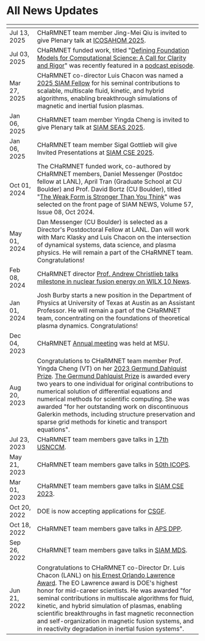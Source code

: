 # All News Updates

<img width=400px, style="margin:-90px"> | |
------------------|-----------------------------------------------------------------
Jul 13, 2025      | CHaRMNET team member Jing-Mei Qiu is invited to give Plenary talk at [ICOSAHOM 2025](https://icosahom2025.org/speakers.html). 
Jul 03, 2025      | CHaRMNET funded work, titled "[Defining Foundation Models for Computational Science: A Call for Clarity and Rigor](https://arxiv.org/pdf/2505.22904)" was recently featured in a [podcast episode](https://hodgesj.substack.com/p/podcast-defining-foundation-models). 
Mar 27, 2025      | CHaRMNET co-director Luis Chacon was named a [2025 SIAM Fellow](https://www.siam.org/publications/siam-news/articles/siam-announces-2025-class-of-fellows/) for his seminal contributions to scalable, multiscale fluid, kinetic, and hybrid algorithms, enabling breakthrough simulations of magnetic and inertial fusion plasmas.
Jan 06, 2025      | CHaRMNET team member Yingda Cheng is invited to give Plenary talk at [SIAM SEAS 2025](https://math.utk.edu/siam-seas/plenary-speakers/).
Jan 06, 2025      | CHaRMNET team member Sigal Gottlieb will give Invited Presentations at [SIAM CSE 2025](https://www.siam.org/conferences-events/siam-conferences/cse25/program/invited-presentations/). 
Oct 01, 2024      | The CHaRMNET funded work, co-authored by CHaRMNET members, Daniel Messenger (Postdoc fellow at LANL), April Tran (Graduate School at CU Boulder)  and Prof. David Bortz (CU Boulder), titled "[The Weak Form is Stronger Than You Think](https://www.siam.org/publications/siam-news/articles/the-weak-form-is-stronger-than-you-think/)" was selected on the front page of SIAM NEWS, Volume 57, Issue 08, Oct 2024. 
May 01, 2024      | Dan Messenger (CU Boulder) is selected as a Director's Postdoctoral Fellow at LANL. Dan will work with Marc Klasky and Luis Chacon on the intersection of dynamical systems, data science, and plasma physics. He will remain a part of the CHaRMNET team. Congratulations!
Feb 08, 2024      | CHaRMNET director [Prof. Andrew Christlieb talks milestone in nuclear fusion energy on WILX 10 News](https://www.wilx.com/2024/02/08/msu-professor-talks-milestone-nuclear-fusion-energy/).
Jan 01, 2024      | Josh Burby starts a new position in the Department of Physics at University of Texas at Austin as an Assistant Professor. He will remain a part of the CHaRMNET team, concentrating on the foundations of theoretical plasma dynamics. Congratulations!
Dec 04, 2023      | CHaRMNET [Annual meeting](https://docs.google.com/spreadsheets/d/1VNdJ6lr1dKJ1k_OGIasHEBs3ZuZPYvBWaZfMg5I2sXk/edit#gid=0) was held at MSU.
Aug 20, 2023      | Congratulations to CHaRMNET team member Prof. Yingda Cheng (VT) on her [2023 Germund Dahlquist Prize](https://sinews.siam.org/Details-Page/august-prize-spotlight#Cheng). [The Germund Dahlquist Prize](https://www.siam.org/prizes-recognition/major-prizes-lectures/detail/germund-dahlquist-prize?_ga=2.106379200.2974610.1694451651-2013064564.1684331401) is awarded every two years to one individual for original contributions to numerical solution of differential equations and numerical methods for scientific computing. She was awarded "for her outstanding work on discontinuous Galerkin methods, including structure preservation and sparse grid methods for kinetic and transport equations".
Jul 23, 2023	  | CHaRMNET team members gave talks in [17th USNCCM](https://www.usacm.org/index.php?option=com_jevents&task=icalrepeat.detail&evid=58&Itemid=115&year=2023&month=07&day=23&title=17th-us-national-congress-on-computational-mechanics&uid=b15383b96fc7e4c781329611608bb6ed).
May 21, 2023	  | CHaRMNET team members gave talks in [50th ICOPS](http://ece-events.unm.edu/icops2023/).
Mar 01, 2023	  | CHaRMNET team members gave talks in [SIAM CSE 2023](https://www.siam.org/conferences/cm/conference/cse23).
Oct 20, 2022      |DOE is now accepting applications for  [CSGF](htpps://www.krellinst.org/csgf/).
Oct 18, 2022      |CHaRMNET team members gave talks in [APS DPP](https://engage.aps.org/dpp/meetings/annual-meeting).
Sep 26, 2022      |CHaRMNET team members gave talks in [SIAM MDS](https://www.siam.org/conferences/cm/conference/mds22).
Jun 21, 2022       | Congratulations to CHaRMNET co-Director Dr. Luis Chacon (LANL) on [his Ernest Orlando Lawrence Award](https://science.osti.gov/lawrence). The EO Lawrence award is DOE's highest honor for mid-career scientists. He was awarded "for seminal contributions in multiscale algorithms for fluid, kinetic, and hybrid simulation of plasmas, enabling scientific breakthroughs in fast magnetic reconnection and self-organization in magnetic fusion systems, and in reactivity degradation in inertial fusion systems".
